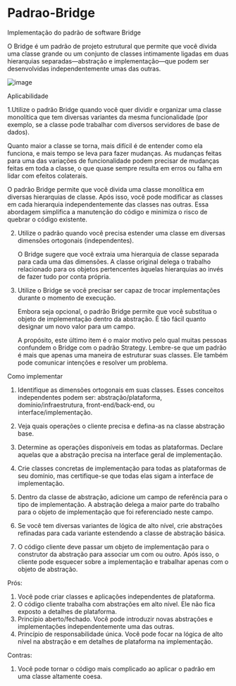 # Padrao-Bridge
Implementação do padrão de software Bridge

O Bridge é um padrão de projeto estrutural que permite que você divida uma classe grande ou um conjunto de classes intimamente ligadas em duas hierarquias separadas—abstração e implementação—que podem ser desenvolvidas independentemente umas das outras.

![image](https://user-images.githubusercontent.com/88672689/205537360-5290b09e-9189-43ec-9615-344d2dc66c2e.png)

Aplicabilidade

1.Utilize o padrão Bridge quando você quer dividir e organizar uma classe monolítica que tem diversas variantes da mesma funcionalidade (por exemplo, se a classe pode trabalhar com diversos servidores de base de dados).

   Quanto maior a classe se torna, mais difícil é de entender como ela funciona, e mais tempo se leva para fazer mudanças. As mudanças feitas para uma das variações de  funcionalidade podem precisar de mudanças feitas em toda a classe, o que quase sempre resulta em erros ou falha em lidar com efeitos colaterais.

   O padrão Bridge permite que você divida uma classe monolítica em diversas hierarquias de classe. Após isso, você pode modificar as classes em cada hierarquia independentemente das classes nas outras. Essa abordagem simplifica a manutenção do código e minimiza o risco de quebrar o código existente.
  
2. Utilize o padrão quando você precisa estender uma classe em diversas dimensões ortogonais (independentes).

    O Bridge sugere que você extraia uma hierarquia de classe separada para cada uma das dimensões. A classe original delega o trabalho relacionado para os objetos pertencentes àquelas hierarquias ao invés de fazer tudo por conta própria.
  
3. Utilize o Bridge se você precisar ser capaz de trocar implementações durante o momento de execução.

    Embora seja opcional, o padrão Bridge permite que você substitua o objeto de implementação dentro da abstração. É tão fácil quanto designar um novo valor para um campo.

    A propósito, este último item é o maior motivo pelo qual muitas pessoas confundem o Bridge com o padrão Strategy. Lembre-se que um padrão é mais que apenas uma maneira de estruturar suas classes. Ele também pode comunicar intenções e resolver um problema.
  
Como implementar
1. Identifique as dimensões ortogonais em suas classes. Esses conceitos independentes podem ser: abstração/plataforma, domínio/infraestrutura, front-end/back-end, ou interface/implementação.

2. Veja quais operações o cliente precisa e defina-as na classe abstração base.

3. Determine as operações disponíveis em todas as plataformas. Declare aquelas que a abstração precisa na interface geral de implementação.

4. Crie classes concretas de implementação para todas as plataformas de seu domínio, mas certifique-se que todas elas sigam a interface de implementação.

5. Dentro da classe de abstração, adicione um campo de referência para o tipo de implementação. A abstração delega a maior parte do trabalho para o objeto de implementação que foi referenciado neste campo.

6. Se você tem diversas variantes de lógica de alto nível, crie abstrações refinadas para cada variante estendendo a classe de abstração básica.

7. O código cliente deve passar um objeto de implementação para o construtor da abstração para associar um com ou outro. Após isso, o cliente pode esquecer sobre a implementação e trabalhar apenas com o objeto de abstração.

Prós:
  1. Você pode criar classes e aplicações independentes de plataforma.
  2. O código cliente trabalha com abstrações em alto nível. Ele não fica exposto a detalhes de plataforma.
  3. Princípio aberto/fechado. Você pode introduzir novas abstrações e implementações independentemente uma das outras.
  4. Princípio de responsabilidade única. Você pode focar na lógica de alto nível na abstração e em detalhes de plataforma na implementação.
 
Contras:
  1. Você pode tornar o código mais complicado ao aplicar o padrão em uma classe altamente coesa.

